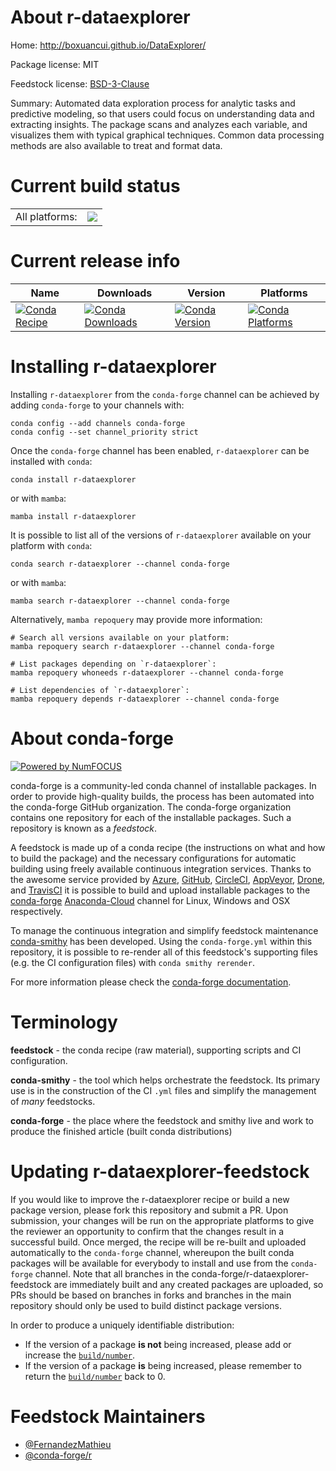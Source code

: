 About r-dataexplorer
====================

Home: http://boxuancui.github.io/DataExplorer/

Package license: MIT

Feedstock license: [BSD-3-Clause](https://github.com/conda-forge/r-dataexplorer-feedstock/blob/main/LICENSE.txt)

Summary: Automated data exploration process for analytic tasks and predictive modeling, so that users could focus on understanding data and extracting insights. The package scans and analyzes each variable, and visualizes them with typical graphical techniques. Common data processing methods are also available to treat and format data.

Current build status
====================


<table><tr><td>All platforms:</td>
    <td>
      <a href="https://dev.azure.com/conda-forge/feedstock-builds/_build/latest?definitionId=11121&branchName=main">
        <img src="https://dev.azure.com/conda-forge/feedstock-builds/_apis/build/status/r-dataexplorer-feedstock?branchName=main">
      </a>
    </td>
  </tr>
</table>

Current release info
====================

| Name | Downloads | Version | Platforms |
| --- | --- | --- | --- |
| [![Conda Recipe](https://img.shields.io/badge/recipe-r--dataexplorer-green.svg)](https://anaconda.org/conda-forge/r-dataexplorer) | [![Conda Downloads](https://img.shields.io/conda/dn/conda-forge/r-dataexplorer.svg)](https://anaconda.org/conda-forge/r-dataexplorer) | [![Conda Version](https://img.shields.io/conda/vn/conda-forge/r-dataexplorer.svg)](https://anaconda.org/conda-forge/r-dataexplorer) | [![Conda Platforms](https://img.shields.io/conda/pn/conda-forge/r-dataexplorer.svg)](https://anaconda.org/conda-forge/r-dataexplorer) |

Installing r-dataexplorer
=========================

Installing `r-dataexplorer` from the `conda-forge` channel can be achieved by adding `conda-forge` to your channels with:

```
conda config --add channels conda-forge
conda config --set channel_priority strict
```

Once the `conda-forge` channel has been enabled, `r-dataexplorer` can be installed with `conda`:

```
conda install r-dataexplorer
```

or with `mamba`:

```
mamba install r-dataexplorer
```

It is possible to list all of the versions of `r-dataexplorer` available on your platform with `conda`:

```
conda search r-dataexplorer --channel conda-forge
```

or with `mamba`:

```
mamba search r-dataexplorer --channel conda-forge
```

Alternatively, `mamba repoquery` may provide more information:

```
# Search all versions available on your platform:
mamba repoquery search r-dataexplorer --channel conda-forge

# List packages depending on `r-dataexplorer`:
mamba repoquery whoneeds r-dataexplorer --channel conda-forge

# List dependencies of `r-dataexplorer`:
mamba repoquery depends r-dataexplorer --channel conda-forge
```


About conda-forge
=================

[![Powered by
NumFOCUS](https://img.shields.io/badge/powered%20by-NumFOCUS-orange.svg?style=flat&colorA=E1523D&colorB=007D8A)](https://numfocus.org)

conda-forge is a community-led conda channel of installable packages.
In order to provide high-quality builds, the process has been automated into the
conda-forge GitHub organization. The conda-forge organization contains one repository
for each of the installable packages. Such a repository is known as a *feedstock*.

A feedstock is made up of a conda recipe (the instructions on what and how to build
the package) and the necessary configurations for automatic building using freely
available continuous integration services. Thanks to the awesome service provided by
[Azure](https://azure.microsoft.com/en-us/services/devops/), [GitHub](https://github.com/),
[CircleCI](https://circleci.com/), [AppVeyor](https://www.appveyor.com/),
[Drone](https://cloud.drone.io/welcome), and [TravisCI](https://travis-ci.com/)
it is possible to build and upload installable packages to the
[conda-forge](https://anaconda.org/conda-forge) [Anaconda-Cloud](https://anaconda.org/)
channel for Linux, Windows and OSX respectively.

To manage the continuous integration and simplify feedstock maintenance
[conda-smithy](https://github.com/conda-forge/conda-smithy) has been developed.
Using the ``conda-forge.yml`` within this repository, it is possible to re-render all of
this feedstock's supporting files (e.g. the CI configuration files) with ``conda smithy rerender``.

For more information please check the [conda-forge documentation](https://conda-forge.org/docs/).

Terminology
===========

**feedstock** - the conda recipe (raw material), supporting scripts and CI configuration.

**conda-smithy** - the tool which helps orchestrate the feedstock.
                   Its primary use is in the construction of the CI ``.yml`` files
                   and simplify the management of *many* feedstocks.

**conda-forge** - the place where the feedstock and smithy live and work to
                  produce the finished article (built conda distributions)


Updating r-dataexplorer-feedstock
=================================

If you would like to improve the r-dataexplorer recipe or build a new
package version, please fork this repository and submit a PR. Upon submission,
your changes will be run on the appropriate platforms to give the reviewer an
opportunity to confirm that the changes result in a successful build. Once
merged, the recipe will be re-built and uploaded automatically to the
`conda-forge` channel, whereupon the built conda packages will be available for
everybody to install and use from the `conda-forge` channel.
Note that all branches in the conda-forge/r-dataexplorer-feedstock are
immediately built and any created packages are uploaded, so PRs should be based
on branches in forks and branches in the main repository should only be used to
build distinct package versions.

In order to produce a uniquely identifiable distribution:
 * If the version of a package **is not** being increased, please add or increase
   the [``build/number``](https://docs.conda.io/projects/conda-build/en/latest/resources/define-metadata.html#build-number-and-string).
 * If the version of a package **is** being increased, please remember to return
   the [``build/number``](https://docs.conda.io/projects/conda-build/en/latest/resources/define-metadata.html#build-number-and-string)
   back to 0.

Feedstock Maintainers
=====================

* [@FernandezMathieu](https://github.com/FernandezMathieu/)
* [@conda-forge/r](https://github.com/conda-forge/r/)

